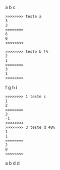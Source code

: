 a b
c

``` Testes
>>>>>>>> teste a
3
3
========
6
0
<<<<<<<<

>>>>>>>> teste b !%
2
1
========
3
1
<<<<<<<<
```
f g
h i
```
>>>>>>>> 1 teste c 
1
2
========
3
-1
<<<<<<<<
>>>>>>>> 3 teste d 40%
1
1
========
2
0
<<<<<<<<
```
a b d
d
